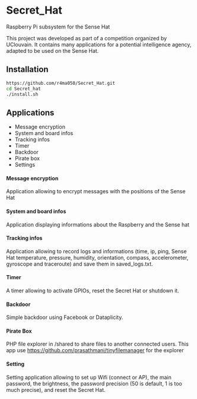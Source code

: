 # Secret_Hat
Raspberry Pi subsystem for the Sense Hat

This project was developed as part of a competition organized by UClouvain. It contains many applications for a potential intelligence agency, adapted to be used on the Sense Hat.


## Installation

```bash
https://github.com/r4ma050/Secret_Hat.git
cd Secret_hat
./install.sh
```

## Applications

*  Message encryption
*  System and board infos
*  Tracking infos
*  Timer
*  Backdoor
*  Pirate box
*  Settings

#### Message encryption
Application allowing to encrypt messages with the positions of the Sense Hat

#### System and board infos
Application displaying informations about the Raspberry and the Sense hat

#### Tracking infos
Application allowing to record logs and informations (time, ip, ping, Sense Hat temperature, pressure, humidity, orientation, compass, accelerometer, gyroscope and traceroute) and save them in saved_logs.txt.

#### Timer
A timer allowing to activate GPIOs, reset the Secret Hat or shutdown it.

#### Backdoor
Simple backdoor using Facebook or Dataplicity.

#### Pirate Box
PHP file explorer in /shared to share files to another connected users. This app use https://github.com/prasathmani/tinyfilemanager for the explorer

#### Setting
Setting application allowing to set up Wifi (connect or AP), the main password, the brightness, the password precision (50 is default, 1 is too much precise), and reset the Secret Hat.


